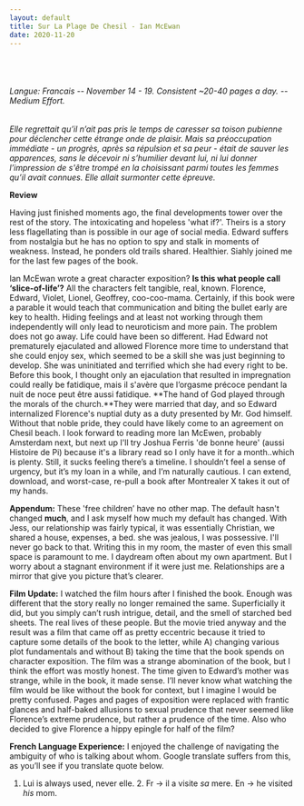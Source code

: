 ```yaml
---
layout: default
title: Sur La Plage De Chesil - Ian McEwan
date: 2020-11-20
---
```

<br><br>
###### Langue: Francais -- November 14 - 19. Consistent ~20-40 pages a day. -- Medium Effort.



*Elle regrettait qu’il n’ait pas pris le temps de caresser sa toison pubienne pour déclencher cette étrange onde de plaisir. Mais sa préoccupation immédiate - un progrès, après sa répulsion et sa peur - était de sauver les apparences, sans le décevoir ni s’humilier devant lui, ni lui donner l’impression de s'être trompé en la choisissant parmi toutes les femmes qu’il avait connues. Elle allait surmonter cette épreuve.*



**Review**

Having just finished moments ago, the final developments tower over the rest of the story. The intoxicating and hopeless 'what if?'. Theirs is a story less flagellating than is possible in our age of social media. Edward suffers from nostalgia but he has no option to spy and stalk in moments of weakness. Instead, he ponders old trails shared. Healthier. Siahly joined me for the last few pages of the book. 

Ian McEwan wrote a great character exposition? **Is this what people call ‘slice-of-life’?** All the characters felt tangible, real, known. Florence, Edward, Violet, Lionel, Geoffrey, coo-coo-mama.
Certainly, if this book were a parable it would teach that communication and biting the bullet early are key to health. Hiding feelings and at least not working through them independently will only lead to neuroticism and more pain. The problem does not go away. Life could have been so different. Had Edward not prematurely ejaculated and allowed Florence more time to understand that she could enjoy sex, which seemed to be a skill she was just beginning to develop. She was uninitiated and terrified which she had every right to be. Before this book, I thought only an ejaculation that resulted in impregnation could really be fatidique, mais il s'avère que l’orgasme précoce pendant la nuit de noce peut être aussi fatidique.
**The hand of God played through the morals of the church.**They were married that day, and so Edward internalized Florence's nuptial duty as a duty presented by Mr. God himself. Without that noble pride, they could have likely come to an agreement on Chesil beach.
I look forward to reading more Ian McEwen, probably Amsterdam next, but next up I'll try Joshua Ferris 'de bonne heure' (aussi Histoire de Pi) because it's a library read so I only have it for a month..which is plenty. Still, it sucks feeling there’s a timeline. I shouldn’t feel a sense of urgency, but it’s my loan in a while, and I’m naturally cautious. I can extend, download, and worst-case, re-pull a book after Montrealer X takes it out of my hands.

**Appendum:** These 'free children’ have no other map. The default hasn't changed **much**, and I ask myself how much my default has changed. With Jess, our relationship was fairly typical, it was essentially Christian, we shared a house, expenses, a bed. she was jealous, I was possessive. I'll never go back to that. Writing this in my room, the master of even this small space is paramount to me. I daydream often about my own apartment. But I worry about a stagnant environment if it were just me. Relationships are a mirror that give you picture that’s clearer. 

**Film Update:** I watched the film hours after I finished the book. Enough was different that the story really no longer remained the same. Superficially it did, but you simply can’t rush intrigue, detail, and the smell of starched bed sheets. The real lives of these people. But the movie tried anyway and the result was a film that came off as pretty eccentric because it tried to capture some details of the book to the letter, while A) changing various plot fundamentals and without B) taking the time that the book spends on character exposition. The film was a strange abomination of the book, but I think the effort was mostly honest. The time given to Edward’s mother was strange, while in the book, it made sense. I’ll never know what watching the film would be like without the book for context, but I imagine I would be pretty confused. Pages and pages of exposition were replaced with frantic glances and half-baked allusions to sexual prudence that never seemed like Florence’s extreme prudence, but rather a prudence of the time. Also who decided to give Florence a hippy epingle for half of the film?

**French Language Experience:** I enjoyed the challenge of navigating the ambiguity of who is talking about whom. Google translate suffers from this, as you’ll see if you translate quote below. 

1. Lui is always used, never elle. 2. Fr -> il a visite *sa* mere. En -> he visited *his* mom.
